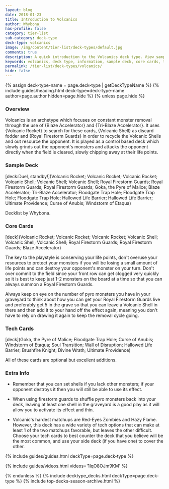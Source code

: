 ```yaml
---
layout: blog
date: 2018-01-23
title: Introduction to Volcanics
author: Whybona
has-profile: false
category: tier-list
sub-category: deck-type
deck-type: volcanics
image: /img/content/tier-list/deck-types/default.jpg
comments: true
description: A quick introduction to the Volcanics deck type. View sample deck, core cards, tech cards, quick tips, guides, videos and other information.
keywords: volcanics, deck type, information, sample deck, core cards, tech cards, quick tips, guides, videos
permalink: /tier-list/deck-types/volcanics/
hide: false
---
```


{% assign deck-type-name = page.deck-type | getDeckTypeName %}
{% include guides/heading.html deck-type=deck-type-name author=page.author hidden=page.hide %}
{% unless page.hide %}

### Overview
Volcanics is an archetype which focuses on constant monster removal through the use of {Blaze Accelerator} and {Tri-Blaze Accelerator}. It uses {Volcanic Rocket} to search for these cards, {Volcanic Shell} as discard fodder and {Royal Firestorm Guards} in order to recycle the Volcanic Shells and out resource the opponent. It is played as a control based deck which slowly grinds out the opponent's monsters and attacks the opponent directly when the field is cleared, slowly chipping away at their life points.

### Sample Deck

[deck:Duel, standby!](Volcanic Rocket; Volcanic Rocket; Volcanic Rocket; Volcanic Shell; Volcanic Shell; Volcanic Shell; Royal Firestorm Guards; Royal Firestorm Guards; Royal Firestorm Guards; Goka, the Pyre of Malice; Blaze Accelerator; Tri-Blaze Accelerator; Floodgate Trap Hole; Floodgate Trap Hole; Floodgate Trap Hole; Hallowed Life Barrier; Hallowed Life Barrier; Ultimate Providence; Curse of Anubis; Windstorm of Etaqua)

Decklist by Whybona.     

### Core Cards

[deck](Volcanic Rocket; Volcanic Rocket; Volcanic Rocket; Volcanic Shell; Volcanic Shell; Volcanic Shell; Royal Firestorm Guards; Royal Firestorm Guards; Blaze Accelerator)

The key to the playstyle is conserving your life points, don't overuse your resources to protect your monsters if you will be losing a small amount of life points and can destroy your opponent's monster on your turn. Don't over commit to the field since your front row can get clogged very quickly so it is best to keep just 1-2 monsters on the board at a time so that you can always summon a Royal Firestorm Guards.

Always keep on eye on the number of pyro monsters you have in your graveyard to think about how you can get your Royal Firestorm Guards live and preferably get 5 in the grave so that you can leave a Volcanic Shell in there and then add it to your hand off the effect again, meaning you don't have to rely on drawing it again to keep the removal cycle going.     

### Tech Cards

[deck](Goka, the Pyre of Malice; Floodgate Trap Hole; Curse of Anubis; Windstorm of Etaqua; Soul Transition; Wall of Disruption; Hallowed Life Barrier; Brushfire Knight; Divine Wrath; Ultimate Providence)

All of these cards are optional but excellent additions.

### Extra Info

- Remember that you can set shells if you lack other monsters; if your opponent destroys it then you will still be able to use its effect.

- When using firestorm guards to shuffle pyro monsters back into your deck, leaving at least one shell in the graveyard is a good play as it will allow you to activate its effect and thin.

- Volcanic's hardest matchups are Red-Eyes Zombies and Hazy Flame. However, this deck has a wide variety of tech options that can make at least 1 of the two matchups favorable, but leaves the other difficult. Choose your tech cards to best counter the deck that you believe will be the most common, and use your side deck (if you have one) to cover the other.

{% include guides/guides.html deckType=page.deck-type %}

{% include guides/videos.html videos='1IqO8OJm9KM' %}

{% endunless %}
{% include decktype_decks.html deckType=page.deck-type %}
{% include top-decks-season-archive.html %}